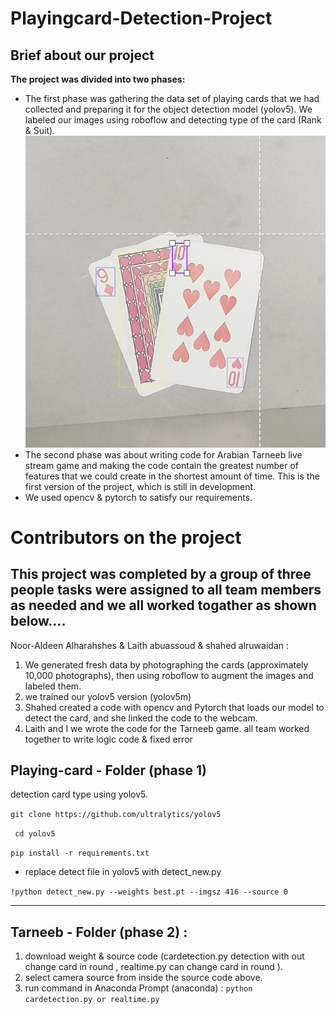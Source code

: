 # Playingcard-Detection-Project

## Brief about our project
 
**The project was divided into two phases:**
- The first phase was gathering the data set of playing cards that we had collected and preparing it for the object detection model (yolov5). We labeled our images using roboflow and detecting type of the card (Rank & Suit). <img src="Screenshot 2.png" alt="Example of Labeling the data "  title="Example of Labeling the data " />
- The second phase was about writing code for Arabian Tarneeb live stream game and making the code contain the greatest number of features that we could create in the shortest amount of time.
This is the first version of the project, which is still in development.
- We used opencv & pytorch to satisfy our requirements.

# Contributors on the project
## This project was completed by a group of three people tasks were assigned to all team members as needed and we all worked togather as shown below.... 

Noor-Aldeen Alharahshes & Laith abuassoud & shahed alruwaidan :
1. We generated fresh data by photographing the cards (approximately 10,000 photographs), then using roboflow to augment the images and labeled them.
2. we trained our yolov5 version (yolov5m) 
3. Shahed created a code with opencv and Pytorch that loads our model to detect the card, and she linked the code to the webcam.
4. Laith and I we wrote the code for the Tarneeb game.
all team worked together  to write  logic code  & fixed error

## Playing-card - Folder (phase 1)
detection card type using yolov5.

``` git clone https://github.com/ultralytics/yolov5 ``` 

``` cd yolov5```

```pip install -r requirements.txt ```

- replace  detect file in yolov5  with detect_new.py 

``` !python detect_new.py --weights best.pt --imgsz 416 --source 0 ```

_______________________________________________________________
## Tarneeb - Folder (phase 2) : 
1. download weight & source code (cardetection.py detection with out change card in round , realtime.py can change card in round ).
2. select camera source from inside the source code above.  
3. run command in Anaconda Prompt (anaconda) :
```python  cardetection.py or realtime.py ```
